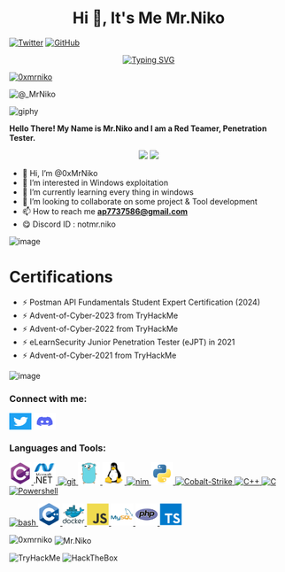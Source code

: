<h1 align="center">Hi 👋, It's Me Mr.Niko</h1>

<a href="https://twitter.com/_MrNiko" target="_blank"><img src="https://img.shields.io/badge/-Twitter-1ca0f1?style=flat-square&labelColor=1ca0f1&logo=twitter&logoColor=white" alt="Twitter"></a>
<a href="https://github.com/0xMrNiko" target="_blank"><img src="https://img.shields.io/badge/-GitHub-181717?style=flat-square&logo=github" alt="GitHub"></a>

<p align="center">
    <a href="https://git.io/typing-svg"><img src="https://readme-typing-svg.demolab.com?font=Roboto+Mono&pause=1000&color=F19A04&random=false&width=435&lines=Thanks+for+stopping+by!;Red+Teamer%2C+CTF+Player;Infosec+Writeups;%40_MrNiko" alt="Typing SVG" /></a>
</p>


<p align="left"> <a href="https://github.com/ryo-ma/github-profile-trophy"><img src="https://github-profile-trophy.vercel.app/?username=0xmrniko" alt="0xmrniko" /></a> </p>

<p align="left"> <img src="https://komarev.com/ghpvc/?username=0xMrNiko&label=Profile%20views&color=0e75b6&style=for-the-badge&logoColor=ffffff&labelColor=1a1a1a&color=802000" alt="@_MrNiko" /> </p>

![giphy](https://c.tenor.com/nf985lW6iawAAAAC/anonymous-hacker.gif)

**Hello There! My Name is Mr.Niko and I am a Red Teamer, Penetration Tester.**

<p align="center">
    <a href="https://twitter.com/_MrNiko"><img src="https://img.shields.io/twitter/follow/_MrNiko?style=for-the-badge&logo=twitter&logoColor=ffffff&labelColor=1a1a1a&color=802000"></a>
    <a href="https://github.com/0xMrNiko"><img src="https://img.shields.io/github/followers/0xMrNiko?style=for-the-badge&logo=github&logoColor=ffffff&labelColor=1a1a1a&color=802000"></a>
</p>

- 👋 Hi, I’m @0xMrNiko
- 👀 I’m interested in Windows exploitation
- 🌱 I’m currently learning every thing in windows 
- 💞️ I’m looking to collaborate on some project & Tool development
- 📫 How to reach me **ap7737586@gmail.com**
- 😋 Discord ID : notmr.niko

![image](https://user-images.githubusercontent.com/59029171/162222621-7e7fbad3-4f33-4964-94a8-6f6189e97142.png)

# Certifications
- ⚡ Postman API Fundamentals Student Expert Certification (2024)
- ⚡ Advent-of-Cyber-2023 from TryHackMe
- ⚡ Advent-of-Cyber-2022 from TryHackMe
- ⚡ eLearnSecurity Junior Penetration Tester (eJPT) in 2021
- ⚡ Advent-of-Cyber-2021 from TryHackMe
  
![image](https://user-images.githubusercontent.com/59029171/162222621-7e7fbad3-4f33-4964-94a8-6f6189e97142.png)

<h3 align="left">Connect with me:</h3>
<p align="left">
<a href="https://twitter.com/_MrNiko" target="blank"><img align="center" src="https://github.com/edent/SuperTinyIcons/blob/master/images/svg/twitter.svg" alt="MrNiko" height="30" width="40" /></a>
<a href="https://discord.com/users/795326240285917234" target="blank"><img align="center" src="https://github.com/edent/SuperTinyIcons/blob/master/images/svg/discord.svg" alt="https://discord.com/invite/N52JqGb" height="30" width="40" /></a>

<!-- this is my github stats link to update the readme url: https://github-readme-stats.vercel.app/api?username=MRNIKO1&theme=blue-green-->

<h3 align="left">Languages and Tools:</h3>
  <a href="https://www.w3schools.com/cs/" target="_blank" rel="noreferrer"> <img src="https://raw.githubusercontent.com/devicons/devicon/master/icons/csharp/csharp-original.svg" alt="csharp" width="40" height="40"/> </a> <a href="https://dotnet.microsoft.com/" target="_blank" rel="noreferrer"> <img src="https://raw.githubusercontent.com/devicons/devicon/master/icons/dot-net/dot-net-original-wordmark.svg" alt="dotnet" width="40" height="40"/> </a> <a href="https://git-scm.com/" target="_blank" rel="noreferrer"> <img src="https://www.vectorlogo.zone/logos/git-scm/git-scm-icon.svg" alt="git" width="40" height="40"/> </a> <a href="https://golang.org" target="_blank" rel="noreferrer"> <img src="https://raw.githubusercontent.com/devicons/devicon/master/icons/go/go-original.svg" alt="go" width="40" height="40"/> </a> <a href="https://www.linux.org/" target="_blank" rel="noreferrer"> <img src="https://raw.githubusercontent.com/devicons/devicon/master/icons/linux/linux-original.svg" alt="linux" width="40" height="40"/> </a>  <a href="https://nim-lang.org/" target="_blank" rel="noreferrer"> <img src="https://www.vectorlogo.zone/logos/nim-lang/nim-lang-icon.svg" alt="nim" width="40" height="40"/> </a>  <a href="https://www.python.org" target="_blank" rel="noreferrer"> <img src="https://raw.githubusercontent.com/devicons/devicon/master/icons/python/python-original.svg" alt="python" width="40" height="40"/> </a> <a href="https://www.cobaltstrike.com/" target="_blank" rel="noreferrer"> <img src="https://i.ytimg.com/vi/75poanoxO9o/hqdefault.jpg" alt="Cobalt-Strike" width="50" height="40"/> </a> <a href="https://cplusplus.com/" target="_blank" rel="noreferrer"> <img src="https://upload.wikimedia.org/wikipedia/commons/1/18/ISO_C%2B%2B_Logo.svg" alt="C++" width="40" height="40"/> </a> <a href="https://www.cprogramming.com/" target="_blank" rel="noreferrer"> <img src="https://upload.wikimedia.org/wikipedia/commons/1/18/C_Programming_Language.svg" alt="C" width="40" height="40"/> </a>
<a href="https://docs.microsoft.com/en-us/powershell/" target="_blank" rel="noreferror"> <img src="https://upload.wikimedia.org/wikipedia/commons/2/2f/PowerShell_5.0_icon.png" alt="Powershell" width="40" height="40"/> </a> <p align="left"> <a href="https://www.gnu.org/software/bash/" target="_blank" rel="noreferrer"> <img src="https://www.vectorlogo.zone/logos/gnu_bash/gnu_bash-icon.svg" alt="bash" width="40" height="40"/> </a> <a href="https://www.w3schools.com/cpp/" target="_blank" rel="noreferrer"> <img src="https://raw.githubusercontent.com/devicons/devicon/master/icons/cplusplus/cplusplus-original.svg" alt="cplusplus" width="40" height="40"/> </a> <a href="https://www.docker.com/" target="_blank" rel="noreferrer"> <img src="https://raw.githubusercontent.com/devicons/devicon/master/icons/docker/docker-original-wordmark.svg" alt="docker" width="40" height="40"/> </a> <a href="https://developer.mozilla.org/en-US/docs/Web/JavaScript" target="_blank" rel="noreferrer"> <img src="https://raw.githubusercontent.com/devicons/devicon/master/icons/javascript/javascript-original.svg" alt="javascript" width="40" height="40"/> </a> <a href="https://www.mysql.com/" target="_blank" rel="noreferrer"> <img src="https://raw.githubusercontent.com/devicons/devicon/master/icons/mysql/mysql-original-wordmark.svg" alt="mysql" width="40" height="40"/> </a> <a href="https://www.php.net" target="_blank" rel="noreferrer"> <img src="https://raw.githubusercontent.com/devicons/devicon/master/icons/php/php-original.svg" alt="php" width="40" height="40"/> </a> <a href="https://www.typescriptlang.org/" target="_blank" rel="noreferrer"> <img src="https://raw.githubusercontent.com/devicons/devicon/master/icons/typescript/typescript-original.svg" alt="typescript" width="40" height="40"/> </a> </p>



<p><img align="left" src="https://github-readme-stats.vercel.app/api/top-langs?username=0xmrniko&show_icons=true&hide_border=false&theme=tokyonight&count_private=true&hide_title=false" alt="0xmrniko" /></p>

<p>&nbsp;<img align="center" src="https://github-readme-stats.vercel.app/api?username=0xMrNiko&show_icons=true&hide_border=false&theme=tokyonight&count_private=true&hide_title=false" alt="Mr.Niko" /></p>

<img src="https://tryhackme-badges.s3.amazonaws.com/Mr.Niko.png" alt="TryHackMe"> <img src="https://www.hackthebox.com/badge/image/395671" alt="HackTheBox">

